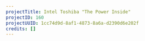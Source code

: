 ```yaml
---
projectTitle: Intel Toshiba "The Power Inside"
projectID: 160
projectUUID: 1cc74d9d-8af1-4873-8a6a-d2390d6e202f
credits: []
---
```

